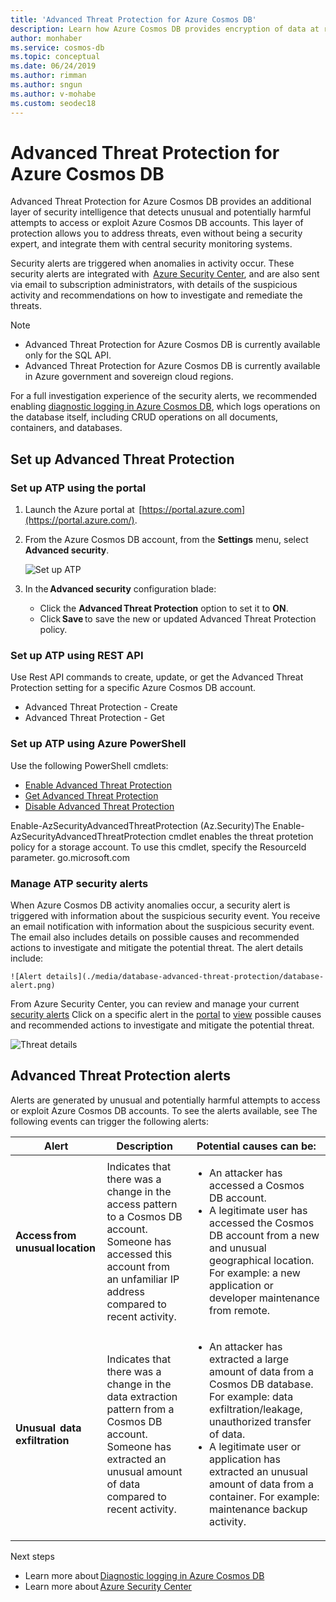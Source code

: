 ```yaml
---
title: 'Advanced Threat Protection for Azure Cosmos DB'
description: Learn how Azure Cosmos DB provides encryption of data at rest and how it's implemented.
author: monhaber
ms.service: cosmos-db
ms.topic: conceptual
ms.date: 06/24/2019
ms.author: rimman
ms.author: sngun
ms.author: v-mohabe
ms.custom: seodec18
---
```


# Advanced Threat Protection for Azure Cosmos DB

Advanced Threat Protection for Azure Cosmos DB provides an additional layer of security intelligence that detects unusual and potentially harmful attempts to access or exploit Azure Cosmos DB accounts. This layer of protection allows you to address threats, even without being a security expert, and integrate them with central security monitoring systems.

Security alerts are triggered when anomalies in activity occur. These security alerts are integrated with  [Azure Security Center](https://azure.microsoft.com/services/security-center/), and are also sent via email to subscription administrators, with details of the suspicious activity and recommendations on how to investigate and remediate the threats.

> [!NOTE]
>
> * Advanced Threat Protection for Azure Cosmos DB is currently available only for the SQL API.
> * Advanced Threat Protection for Azure Cosmos DB is currently available in Azure government and sovereign cloud regions.

For a full investigation experience of the security alerts, we recommended enabling [diagnostic logging in Azure Cosmos DB](https://docs.microsoft.com/azure/cosmos-db/logging), which logs operations on the database itself, including CRUD operations on all documents, containers, and databases. 

## Set up Advanced Threat Protection 

### Set up ATP using the portal 

1. Launch the Azure portal at  [https://portal.azure.com](https://portal.azure.com/). 

2. From the Azure Cosmos DB account, from the **Settings** menu, select **Advanced security**.

    ![Set up ATP](./media/database-advanced-threat-protection/database-atp.png)

3. In the **Advanced security** configuration blade:

    * Click the **Advanced Threat Protection** option to set it to **ON**.
    * Click **Save** to save the new or updated Advanced Threat Protection policy.  

### Set up ATP using REST API 

Use Rest API commands to create, update, or get the Advanced Threat Protection setting for a specific Azure Cosmos DB account. 

* Advanced Threat Protection - Create 
* Advanced Threat Protection - Get 

### Set up ATP using Azure PowerShell 

Use the following PowerShell cmdlets: 

* [Enable Advanced Threat Protection](https://go.microsoft.com/fwlink/?linkid=2099607&clcid=0x409)
* [Get Advanced Threat Protection](https://go.microsoft.com/fwlink/?linkid=2099608&clcid=0x409)
* [Disable Advanced Threat Protection](https://go.microsoft.com/fwlink/?linkid=2099709&clcid=0x409)

Enable-AzSecurityAdvancedThreatProtection (Az.Security)The Enable-AzSecurityAdvancedThreatProtection cmdlet enables the threat protetion policy for a storage account. To use this cmdlet, specify the ResourceId parameter. go.microsoft.com

### Manage ATP security alerts

When Azure Cosmos DB activity anomalies occur, a security alert is triggered with information about the suspicious security event. You receive an email notification with information about the suspicious security event. The email also includes details on possible causes and recommended actions to investigate and mitigate the potential threat.
The alert details include:

    ![Alert details](./media/database-advanced-threat-protection/database-alert.png)

 From Azure Security Center, you can review and manage your current [security alerts](../security-center/security-center-alerts-overview.md) Click on a specific alert in the [portal](https://ms.portal.azure.com/#blade/Microsoft_Azure_Security/SecurityMenuBlade/0) to [view](tutorial-query-graph.md) possible causes and recommended actions to investigate and mitigate the potential threat.

 ![Threat details](./media/database-advanced-threat-protection/database-alert-details.png)

## Advanced Threat Protection alerts 

Alerts are generated by unusual and potentially harmful attempts to access or exploit Azure Cosmos DB accounts. To see the alerts available, see   The following events can trigger the following alerts:

 |Alert|Description|Potential causes can be:|
|---|---|---|
|**Access from unusual location**|Indicates that there was a change in the access pattern to a Cosmos DB account. Someone has accessed this account from an unfamiliar IP address compared to recent activity.|  <ul><li>An attacker has accessed a Cosmos DB account.</li><li>A legitimate user has accessed the Cosmos DB account from a new and unusual geographical location. For example: a new application or developer maintenance from remote.</li></ul>|
|**Unusual  data exfiltration**|Indicates that there was a change in the data extraction pattern from a Cosmos DB account. Someone has extracted an unusual amount of data compared to recent activity.|<ul><li>An attacker has extracted a large amount of data from a Cosmos DB database. For example: data exfiltration/leakage, unauthorized transfer of data.</li><li>A legitimate user or application has extracted an unusual amount of data from a container. For example: maintenance backup activity.</li></ul>|

Next steps

* Learn more about [Diagnostic logging in Azure Cosmos DB](https://docs.microsoft.com/azure/cosmos-db/logging#turn-on-logging-in-the-azure-portal)
* Learn more about [Azure Security Center](https://docs.microsoft.com/azure/security-center/security-center-intro)